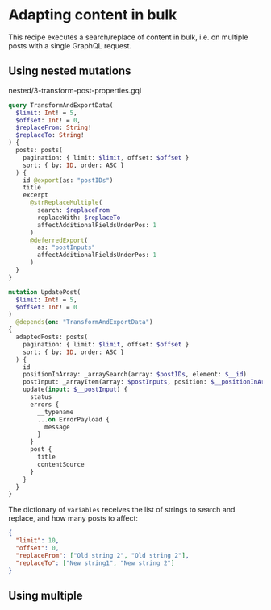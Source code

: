 # Adapting content in bulk

This recipe executes a search/replace of content in bulk, i.e. on multiple posts with a single GraphQL request.

## Using nested mutations


nested/3-transform-post-properties.gql

```graphql
query TransformAndExportData(
  $limit: Int! = 5,
  $offset: Int! = 0,
  $replaceFrom: String!
  $replaceTo: String!
) {
  posts: posts(
    pagination: { limit: $limit, offset: $offset }
    sort: { by: ID, order: ASC }
  ) {
    id @export(as: "postIDs")
    title
    excerpt
      @strReplaceMultiple(
        search: $replaceFrom
        replaceWith: $replaceTo
        affectAdditionalFieldsUnderPos: 1
      )
      @deferredExport(
        as: "postInputs"
        affectAdditionalFieldsUnderPos: 1
      )
  }
}

mutation UpdatePost(
  $limit: Int! = 5,
  $offset: Int! = 0
)
  @depends(on: "TransformAndExportData")
{
  adaptedPosts: posts(
    pagination: { limit: $limit, offset: $offset }
    sort: { by: ID, order: ASC }
  ) {
    id
    positionInArray: _arraySearch(array: $postIDs, element: $__id)
    postInput: _arrayItem(array: $postInputs, position: $__positionInArray)
    update(input: $__postInput) {
      status
      errors {
        __typename
        ...on ErrorPayload {
          message
        }
      }
      post {
        title
        contentSource
      }
    }
  }
}
```

The dictionary of `variables` receives the list of strings to search and replace, and how many posts to affect:

```json
{
  "limit": 10,
  "offset": 0,
  "replaceFrom": ["Old string 2", "Old string 2"],
  "replaceTo": ["New string1", "New string 2"]
}
```


## Using multiple 
